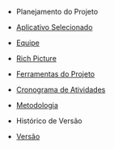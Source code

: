 - Planejamento do Projeto

- [Aplicativo Selecionado](/planejamentoDoProjeto/appSelecionado.md)
- [Equipe](/planejamentoDoProjeto/equipe.md)
- [Rich Picture](/planejamentoDoProjeto/richPicture.md)
- [Ferramentas do Projeto](/planejamentoDoProjeto/ferramentas.md)
- [Cronograma de Atividades](/planejamentoDoProjeto/cronograma.md)
- [Metodologia](/planejamentoDoProjeto/metodologia.md)

- Histórico de Versão

- [Versão]()

